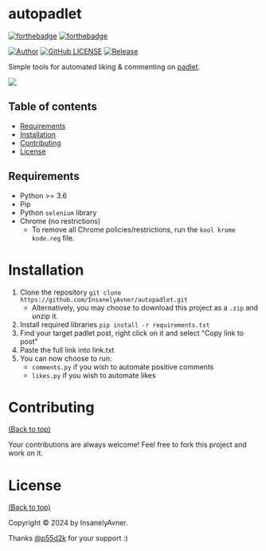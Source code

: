 # autopadlet

[![forthebadge](http://forthebadge.com/images/badges/made-with-python.svg)](http://forthebadge.com)
[![forthebadge](http://forthebadge.com/images/badges/built-with-love.svg)](http://forthebadge.com)

[![Author](https://img.shields.io/badge/author-InsanelyAvner-lightgrey.svg?style=flat&color=%23673ab7)](https://github.com/InsanelyAvner)
[![GitHub LICENSE](https://img.shields.io/badge/license-MIT-lightgrey.svg?style=flat&color=%232196f3)](https://github.com/InsanelyAvner/autopadlet/LISENCE)
[![Release](https://img.shields.io/github/v/release/InsanelyAvner/autopadlet?style=flat&color=%23009688)](https://github.com/InsanelyAvner/autopadlet/releases)

Simple tools for automated liking & commenting on [padlet](https://padlet.com/).

![](https://miro.medium.com/v2/resize:fit:1200/1*MIZ5pbtIwsdCVnhAYu13Hg.jpeg)

## Table of contents

- [Requirements](#requirements)
- [Installation](#installation)
- [Contributing](#contributing)
- [License](#license)

## Requirements

* Python >= 3.6
* Pip
* Python `selenium` library
* Chrome (no restrictions)
    * To remove all Chrome policies/restrictions, run the `kool krome kode.reg` file.

# Installation
1. Clone the repository `git clone https://github.com/InsanelyAvner/autopadlet.git`
    * Alternatively, you may choose to download this project as a `.zip` and unzip it.
2. Install required libraries `pip install -r requirements.txt`
3. Find your target padlet post, right click on it and select "Copy link to post"
4. Paste the full link into link.txt
5. You can now choose to run:
    * `comments.py` if you wish to automate positive comments
    * `likes.py` if you wish to automate likes


# Contributing

[(Back to top)](#table-of-contents)

Your contributions are always welcome! Feel free to fork this project and work on it.

# License

[(Back to top)](#table-of-contents)

Copyright © 2024 by InsanelyAvner.

Thanks [@p55d2k](https://github.com/p55d2k) for your support :)
